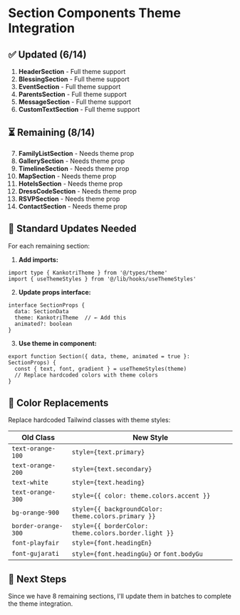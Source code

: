 # Section Components Theme Integration

## ✅ **Updated (6/14)**
1. **HeaderSection** - Full theme support
2. **BlessingSection** - Full theme support
3. **EventSection** - Full theme support
4. **ParentsSection** - Full theme support
5. **MessageSection** - Full theme support
6. **CustomTextSection** - Full theme support

## ⏳ **Remaining (8/14)**
7. **FamilyListSection** - Needs theme prop
8. **GallerySection** - Needs theme prop
9. **TimelineSection** - Needs theme prop
10. **MapSection** - Needs theme prop
11. **HotelsSection** - Needs theme prop
12. **DressCodeSection** - Needs theme prop
13. **RSVPSection** - Needs theme prop
14. **ContactSection** - Needs theme prop

## 🔧 **Standard Updates Needed**

For each remaining section:

1. **Add imports:**
```tsx
import type { KankotriTheme } from '@/types/theme'
import { useThemeStyles } from '@/lib/hooks/useThemeStyles'
```

2. **Update props interface:**
```tsx
interface SectionProps {
  data: SectionData
  theme: KankotriTheme  // ← Add this
  animated?: boolean
}
```

3. **Use theme in component:**
```tsx
export function Section({ data, theme, animated = true }: SectionProps) {
  const { text, font, gradient } = useThemeStyles(theme)
  // Replace hardcoded colors with theme colors
}
```

## 📝 **Color Replacements**

Replace hardcoded Tailwind classes with theme styles:

| Old Class | New Style |
|-----------|-----------|
| `text-orange-100` | `style={text.primary}` |
| `text-orange-200` | `style={text.secondary}` |
| `text-white` | `style={text.heading}` |
| `text-orange-300` | `style={{ color: theme.colors.accent }}` |
| `bg-orange-900` | `style={{ backgroundColor: theme.colors.primary }}` |
| `border-orange-300` | `style={{ borderColor: theme.colors.border.light }}` |
| `font-playfair` | `style={font.headingEn}` |
| `font-gujarati` | `style={font.headingGu}` or `font.bodyGu` |

## 🚀 **Next Steps**

Since we have 8 remaining sections, I'll update them in batches to complete the theme integration.
